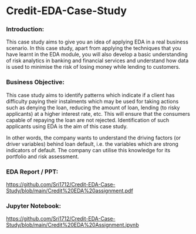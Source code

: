 # Credit-EDA-Case-Study

### Introduction: 

This case study aims to give you an idea of applying EDA in a real business scenario. In this case study, apart from applying the techniques that you have learnt in the EDA module, you will also develop a basic understanding of risk analytics in banking and financial services and understand how data is used to minimise the risk of losing money while lending to customers. 

### Business Objective:

This case study aims to identify patterns which indicate if a client has difficulty paying their instalments which may be used for taking actions such as denying the loan, reducing the amount of loan, lending (to risky applicants) at a higher interest rate, etc. This will ensure that the consumers capable of repaying the loan are not rejected. Identification of such applicants using EDA is the aim of this case study. <br>

In other words, the company wants to understand the driving factors (or driver variables) behind loan default, i.e. the variables which are strong indicators of default. The company can utilise this knowledge for its portfolio and risk assessment.

### EDA Report / PPT:

https://github.com/Sri1712/Credit-EDA-Case-Study/blob/main/Credit%20EDA%20assignment.pdf

### Jupyter Notebook:

https://github.com/Sri1712/Credit-EDA-Case-Study/blob/main/Credit%20EDA%20Assignment.ipynb
